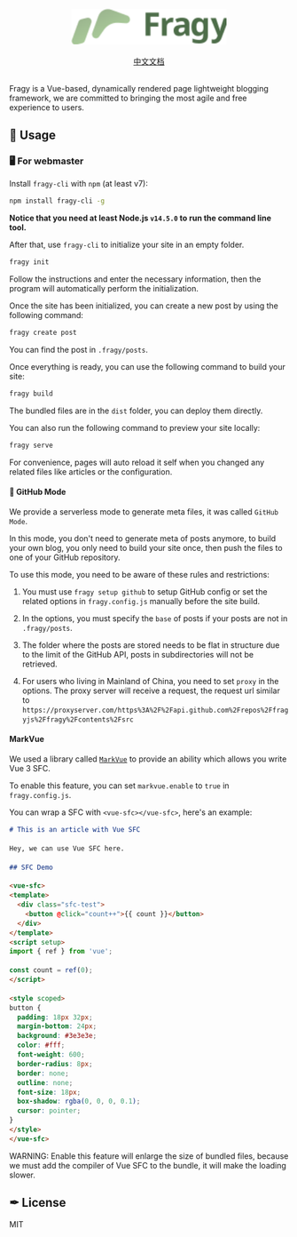 <div align="center">
  <br>
  <div align="center">
    <img src="./assets/icon-text-dark.svg" width="280">
  </div>
 <br>
 <a href="./README.中文.md">中文文档</a>
</div>

<br>

Fragy is a Vue-based, dynamically rendered page lightweight blogging framework, we are committed to bringing the most agile and free experience to users.

## 🔧 Usage

### 🖥 For webmaster

Install `fragy-cli` with `npm` (at least v7):

```bash
npm install fragy-cli -g
```

**Notice that you need at least Node.js `v14.5.0` to run the command line tool.**

After that, use `fragy-cli` to initialize your site in an empty folder.

```bash
fragy init
```

Follow the instructions and enter the necessary information, then the program will automatically perform the initialization.

Once the site has been initialized, you can create a new post by using the following command:

```bash
fragy create post
```

You can find the post in `.fragy/posts`.

Once everything is ready, you can use the following command to build your site:

```bash
fragy build
```

The bundled files are in the `dist` folder, you can deploy them directly.

You can also run the following command to preview your site locally:

```bash
fragy serve
```

For convenience, pages will auto reload it self when you changed any related files like articles or the configuration.

#### 🚀 GitHub Mode

We provide a serverless mode to generate meta files, it was called `GitHub Mode`.

In this mode, you don't need to generate meta of posts anymore, to build your own blog, you only need to build your site once, then push the files to one of your GitHub repository.

To use this mode, you need to be aware of these rules and restrictions:

1. You must use `fragy setup github` to setup GitHub config or set the related options in `fragy.config.js` manually before the site build.

2. In the options, you must specify the `base` of posts if your posts are not in `.fragy/posts`.

3. The folder where the posts are stored needs to be flat in structure due to the limit of the GitHub API, posts in subdirectories will not be retrieved.

4. For users who living in Mainland of China, you need to set `proxy` in the options. The proxy server will receive a request, the request url similar to `https://proxyserver.com/https%3A%2F%2Fapi.github.com%2Frepos%2Ffragyjs%2Ffragy%2Fcontents%2Fsrc`

#### MarkVue

We used a library called [`MarkVue`](https://github.com/backrunner/markvue) to provide an ability which allows you write Vue 3 SFC.

To enable this feature, you can set `markvue.enable` to `true` in `fragy.config.js`.

You can wrap a SFC with `<vue-sfc></vue-sfc>`, here's an example:

```markdown
# This is an article with Vue SFC

Hey, we can use Vue SFC here.

## SFC Demo

<vue-sfc>
<template>
  <div class="sfc-test">
    <button @click="count++">{{ count }}</button>
  </div>
</template>
<script setup>
import { ref } from 'vue';

const count = ref(0);
</script>

<style scoped>
button {
  padding: 18px 32px;
  margin-bottom: 24px;
  background: #3e3e3e;
  color: #fff;
  font-weight: 600;
  border-radius: 8px;
  border: none;
  outline: none;
  font-size: 18px;
  box-shadow: rgba(0, 0, 0, 0.1);
  cursor: pointer;
}
</style>
</vue-sfc>
```

WARNING: Enable this feature will enlarge the size of bundled files, because we must add the compiler of Vue SFC to the bundle, it will make the loading slower.

## ✒ License

MIT
